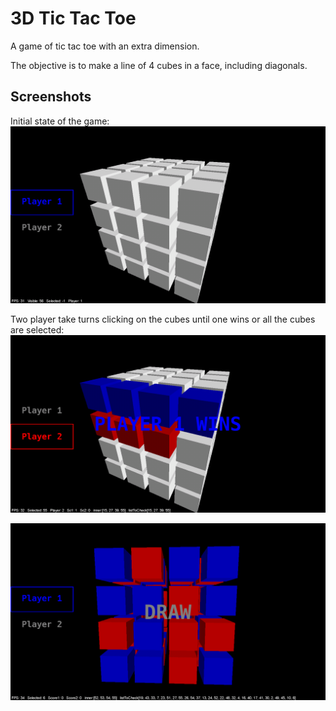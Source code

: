 # 3D Tic Tac Toe

A game of tic tac toe with an extra dimension.

The objective is to make a line of 4 cubes in a face, including diagonals.


## Screenshots

Initial state of the game:
![](https://github.com/tesladodger/3D_TicTacToe/blob/master/screenshots/Screenshot_20190317-140702.png)

Two player take turns clicking on the cubes until one wins or all the cubes are selected:
![](https://github.com/tesladodger/3D_TicTacToe/blob/master/screenshots/Screenshot_20190319-115710.png)

![](https://github.com/tesladodger/3D_TicTacToe/blob/master/screenshots/Screenshot_20190320-123621.png)